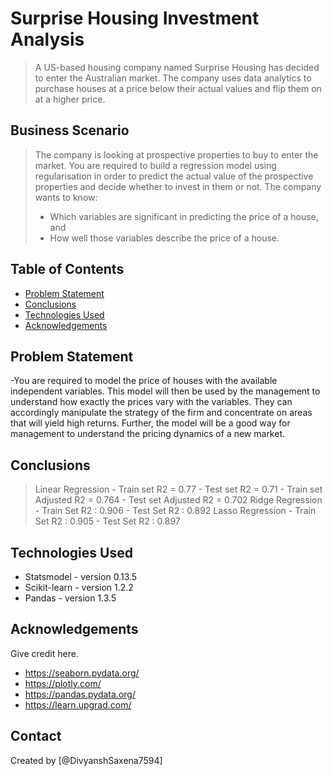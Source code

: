 # Surprise Housing Investment Analysis
> A US-based housing company named Surprise Housing has decided to enter the Australian market. The company uses data analytics to purchase houses at a price below their actual values and flip them on at a higher price.

## Business Scenario
> The company is looking at prospective properties to buy to enter the market. You are required to build a regression model using regularisation in order to predict the actual value of the prospective properties and decide whether to invest in them or not.
> The company wants to know:
> * Which variables are significant in predicting the price of a house, and
> * How well those variables describe the price of a house.

## Table of Contents
* [Problem Statement](#problem-statement)
* [Conclusions](#conclusions)
* [Technologies Used](#technologies-used)
* [Acknowledgements](#acknowledgements)

<!-- You can include any other section that is pertinent to your problem -->

## Problem Statement
-You are required to model the price of houses with the available independent variables. This model will then be used by the management to understand how exactly the prices vary with the variables. They can accordingly manipulate the strategy of the firm and concentrate on areas that will yield high returns. Further, the model will be a good way for management to understand the pricing dynamics of a new market.
<!-- You don't have to answer all the questions - just the ones relevant to your project. -->

## Conclusions
> Linear Regression
	- Train set R2  = 0.77
	- Test set R2  = 0.71
	- Train set Adjusted R2 = 0.764
	- Test set Adjusted R2  = 0.702 
> Ridge Regression
	- Train Set R2 : 0.906
	- Test Set R2 : 0.892
> Lasso Regression
	- Train Set R2 : 0.905
	- Test Set R2 : 0.897

<!-- You don't have to answer all the questions - just the ones relevant to your project. -->


## Technologies Used
- Statsmodel - version  0.13.5
- Scikit-learn - version  1.2.2
- Pandas - version 1.3.5

<!-- As the libraries versions keep on changing, it is recommended to mention the version of library used in this project -->

## Acknowledgements
Give credit here.
- https://seaborn.pydata.org/
- https://plotly.com/
- https://pandas.pydata.org/
- https://learn.upgrad.com/



## Contact
Created by [@DivyanshSaxena7594]

<!-- Optional -->
<!-- ## License -->
<!-- This project is open source and available under the [... License](). -->

<!-- You don't have to include all sections - just the one's relevant to your project -->